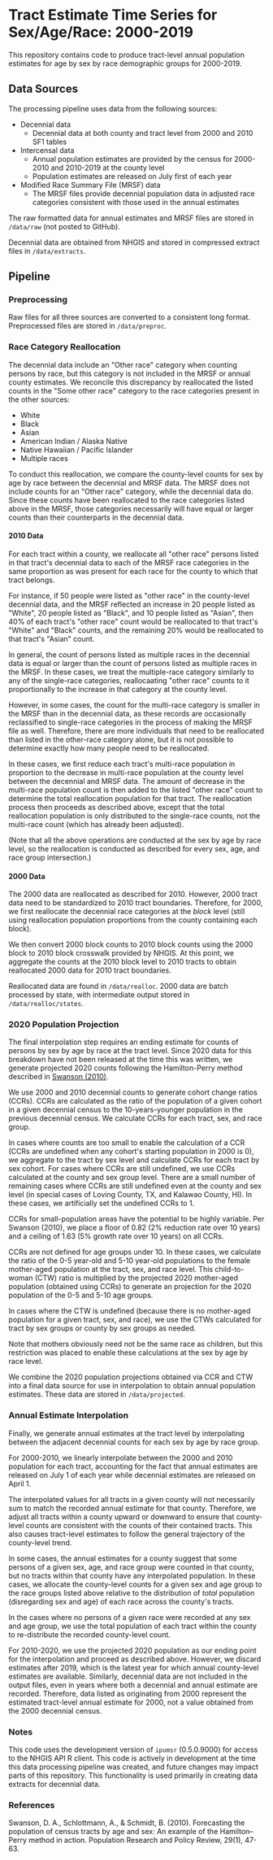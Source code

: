 
# Tract Estimate Time Series for Sex/Age/Race: 2000-2019

This repository contains code to produce tract-level annual population estimates for age by sex by race demographic groups for 2000-2019.

## Data Sources

The processing pipeline uses data from the following sources:

* Decennial data
  * Decennial data at both county and tract level from 2000 and 2010 SF1 tables
* Intercensal data
  * Annual population estimates are provided by the census for 2000-2010 and 2010-2019 at the county level
  * Population estimates are released on July first of each year
* Modified Race Summary File (MRSF) data
  * The MRSF files provide decennial population data in adjusted race categories consistent with those used in the annual estimates
  
The raw formatted data for annual estimates and MRSF files are stored in `/data/raw` (not posted to GitHub).

Decennial data are obtained from NHGIS and stored in compressed extract files in `/data/extracts`.

## Pipeline

### Preprocessing

Raw files for all three sources are converted to a consistent long format. Preprocessed files are stored in `/data/preproc`.

### Race Category Reallocation

The decennial data include an "Other race" category when counting persons by race, but this category is not included in the MRSF or annual county estimates. We reconcile this discrepancy by reallocated the listed counts in the "Some other race" category to the race categories present in the other sources:

* White
* Black
* Asian
* American Indian / Alaska Native
* Native Hawaiian / Pacific Islander
* Multiple races

To conduct this reallocation, we compare the county-level counts for sex by age by race between the decennial and MRSF data. The MRSF does not include counts for an "Other race" category, while the decennial data do. Since these counts have been reallocated to the race categories listed above in the MRSF, those categories necessarily will have equal or larger counts than their counterparts in the decennial data.

#### 2010 Data

For each tract within a county, we reallocate all "other race" persons listed in that tract's decennial data to each of the MRSF race categories in the same proportion as was present for each race for the county to which that tract belongs.

For instance, if 50 people were listed as "other race" in the county-level decennial data, and the MRSF reflected an increase in 20 people listed as "White", 20 people listed as "Black", and 10 people listed as "Asian", then 40% of each tract's "other race" count would be reallocated to that tract's "White" and "Black" counts, and the remaining 20% would be reallocated to that tract's "Asian" count.

In general, the count of persons listed as multiple races in the decennial data is equal or larger than the count of persons listed as multiple races in the MRSF. In these cases, we treat the multiple-race category similarly to any of the single-race categories, reallocaating "other race" counts to it proportionally to the increase in that category at the county level.

However, in some cases, the count for the multi-race category is smaller in the MRSF than in the decennial data, as these records are occasionally reclassified to single-race categories in the process of making the MRSF file as well. Therefore, there are more individuals that need to be reallocated than listed in the other-race category alone, but it is not possible to determine exactly how many people need to be reallocated.

In these cases, we first reduce each tract's multi-race population in proportion to the decrease in multi-race population at the county level between the decennial and MRSF data. The amount of decrease in the multi-race population count is then added to the listed "other race" count to determine the total reallocation population for that tract. The reallocation process then proceeds as described above, except that the total reallocation population is only distributed to the single-race counts, not the multi-race count (which has already been adjusted).

(Note that all the above operations are conducted at the sex by age by race level, so the reallocation is conducted as described for every sex, age, and race group intersection.)

#### 2000 Data

The 2000 data are reallocated as described for 2010. However, 2000 tract data need to be standardized to 2010 tract boundaries. Therefore, for 2000, we first reallocate the decennial race categories at the _block_ level (still using reallocation population proportions from the county containing each block).

We then convert 2000 block counts to 2010 block counts using the 2000 block to 2010 block crosswalk provided by NHGIS. At this point, we aggregate the counts at the 2010 block level to 2010 tracts to obtain reallocated 2000 data for 2010 tract boundaries.

Reallocated data are found in `/data/realloc`. 2000 data are batch processed by state, with intermediate output stored in `/data/realloc/states`.

### 2020 Population Projection

The final interpolation step requires an ending estimate for counts of persons by sex by age by race at the tract level. Since 2020 data for this breakdown have not been released at the time this was written, we generate projected 2020 counts following the Hamilton-Perry method described in [Swanson (2010)](https://link.springer.com/article/10.1007/s11113-009-9144-7).

We use 2000 and 2010 decennial counts to generate cohort change ratios (CCRs). CCRs are calculated as the ratio of the population of a given cohort in a given decennial census to the 10-years-younger population in the previous decennial census. We calculate CCRs for each tract, sex, and race group. 

In cases where counts are too small to enable the calculation of a CCR (CCRs are undefined when any cohort's starting population in 2000 is 0), we aggregate to the tract by sex level and calculate CCRs for each tract by sex cohort. For cases where CCRs are still undefined, we use CCRs calculated at the county and sex group level. There are a small number of remaining cases where CCRs are still undefined even at the county and sex level (in special cases of Loving County, TX, and Kalawao County, HI). In these cases, we artificially set the undefined CCRs to 1.

CCRs for small-population areas have the potential to be highly variable. Per Swanson (2010), we place a floor of 0.82 (2% reduction rate over 10 years) and a ceiling of 1.63 (5% growth rate over 10 years) on all CCRs.

CCRs are not defined for age groups under 10. In these cases, we calculate the ratio of the 0-5 year-old and 5-10 year-old populations to the female mother-aged population at the tract, sex, and race level. This child-to-woman (CTW) ratio is multiplied by the projected 2020 mother-aged population (obtained using CCRs) to generate an projection for the 2020 population of the 0-5 and 5-10 age groups. 

In cases where the CTW is undefined (because there is no mother-aged population for a given tract, sex, and race), we use the CTWs calculated for tract by sex groups or county by sex groups as needed. 

Note that mothers obviously need not be the same race as children, but this restriction was placed to enable these calculations at the sex by age by race level.

We combine the 2020 population projections obtained via CCR and CTW into a final data source for use in interpolation to obtain annual population estimates. These data are stored in `/data/projected`.

### Annual Estimate Interpolation

Finally, we generate annual estimates at the tract level by interpolating between the adjacent decennial counts for each sex by age by race group.

For 2000-2010, we linearly interpolate between the 2000 and 2010 population for each tract, accounting for the fact that annual estimates are released on July 1 of each year while decennial estimates are released on April 1.

The interpolated values for all tracts in a given county will not necessarily sum to match the recorded annual estimate for that county. Therefore, we adjust all tracts within a county upward or downward to ensure that county-level counts are consistent with the counts of their contained tracts. This also causes tract-level estimates to follow the general trajectory of the county-level trend.

In some cases, the annual estimates for a county suggest that some persons of a given sex, age, and race group were counted in that county, but no tracts within that county have any interpolated population. In these cases, we allocate the county-level counts for a given sex and age group to the race groups listed above relative to the distribution of _total_ population (disregarding sex and age) of each race across the county's tracts.

In the cases where no persons of a given race were recorded at any sex and age group, we use the total population of each tract within the county to re-distribute the recorded county-level count.

For 2010-2020, we use the projected 2020 population as our ending point for the interpolation and proceed as described above. However, we discard estimates after 2019, which is the latest year for which annual county-level estimates are available. Similarly, decennial data are not included in the output files, even in years where both a decennial and annual estimate are recorded. Therefore, data listed as originating from 2000 represent the estimated tract-level annual estimate for 2000, not a value obtained from the 2000 decennial census.

### Notes

This code uses the development version of `ipumsr` (0.5.0.9000) for access to the NHGIS API R client. This code is actively in development at the time this data processing pipeline was created, and future changes may impact parts of this repository. This functionality is used primarily in creating data extracts for decennial data.

### References

Swanson, D. A., Schlottmann, A., & Schmidt, B. (2010). Forecasting the population of census tracts by age and sex: An example of the Hamilton–Perry method in action. Population Research and Policy Review, 29(1), 47-63.
